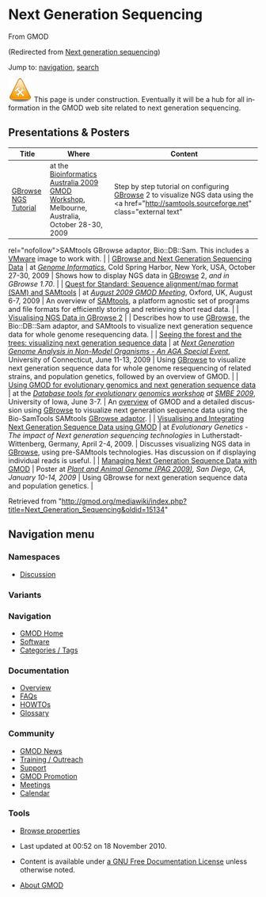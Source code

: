 <div id="mw-page-base" class="noprint">

</div>

<div id="mw-head-base" class="noprint">

</div>

<div id="content" class="mw-body" role="main">

<span id="top"></span>

<div id="mw-js-message" style="display:none;">

</div>



# <span dir="auto">Next Generation Sequencing</span>

<div id="bodyContent">

<div id="siteSub">

From GMOD

</div>

<div id="contentSub">

(Redirected from [Next generation
sequencing](http://gmod.org/mediawiki/index.php?title=Next_generation_sequencing&redirect=no "Next generation sequencing"))

</div>

<div id="jump-to-nav" class="mw-jump">

Jump to: [navigation](#mw-navigation), [search](#p-search)

</div>

<div id="mw-content-text" class="mw-content-ltr" lang="en" dir="ltr">

<div class="emphasisbox">

<a href="File:WorkInProgressTools.gif" class="image"><img
src="../mediawiki/images/6/6b/WorkInProgressTools.gif" width="48"
height="48" alt="WorkInProgressTools.gif" /></a> This page is under
construction. Eventually it will be a hub for all information in the
GMOD web site related to next generation sequencing.

</div>

## <span id="Presentations_.26_Posters" class="mw-headline">Presentations & Posters</span>

| Title | Where | Content |
|----|----|----|
| [GBrowse NGS Tutorial](GBrowse_NGS_Tutorial "GBrowse NGS Tutorial") | at the [Bioinformatics Australia 2009 GMOD Workshop](BA2009 "BA2009"), Melbourne, Australia, October 28-30, 2009 | Step by step tutorial on configuring [GBrowse](GBrowse.1 "GBrowse") 2 to visualize NGS data using the <a href="http://samtools.sourceforge.net" class="external text"
rel="nofollow">SAMtools</a> GBrowse adaptor, Bio::DB::Sam. This includes a <a
href="http://gmod.org/mediawiki/index.php?title=VMware&amp;action=edit&amp;redlink=1"
class="new" title="VMware (page does not exist)">VMware</a> image to work with. |
| [GBrowse and Next Generation Sequencing Data](File:GBrowse_nextgen_poster.pdf "File:GBrowse nextgen poster.pdf") | at *<a href="http://meetings.cshl.edu/meetings/info09.shtml"
class="external text" rel="nofollow">Genome Informatics</a>*, Cold Spring Harbor, New York, USA, October 27-30, 2009 | Shows how to display NGS data in [GBrowse](GBrowse.1 "GBrowse") 2, *and in GBrowse 1.70*. |
| [Quest for Standard: Sequence alignment/map format (SAM) and SAMtools](August_2009_GMOD_Meeting#Quest_for_Standard:_Sequence_alignment.2Fmap_format_.28SAM.29_and_SAMtools "August 2009 GMOD Meeting") | at *[August 2009 GMOD Meeting](August_2009_GMOD_Meeting "August 2009 GMOD Meeting")*, Oxford, UK, August 6-7, 2009 | An overview of <a href="http://samtools.sourceforge.net" class="external text"
rel="nofollow">SAMtools</a>, a platform agnostic set of programs and file formats for efficiently storing and retrieving short read data. |
| [Visualising NGS Data in GBrowse 2](August_2009_GMOD_Meeting#Visualising_NGS_Data_in_GBrowse_2 "August 2009 GMOD Meeting") |  | Describes how to use [GBrowse](GBrowse.1 "GBrowse"), the Bio::DB::Sam adaptor, and SAMtools to visualize next generation sequence data for whole genome resequencing data. |
| [Seeing the forest and the trees: visualizing next generation sequence data](File:AGA_NGS_2009.pdf "File:AGA NGS 2009.pdf") | at *<a
href="http://www.regonline.com/builder/site/Default.aspx?eventid=696366"
class="external text" rel="nofollow">Next Generation Genome Analysis in
Non-Model Organisms - An AGA Special Event</a>*, University of Connecticut, June 11-13, 2009 | Using [GBrowse](GBrowse.1 "GBrowse") to visualize next generation sequence data for whole genome resequencing of related strains, and population genetics, followed by an overview of GMOD. |
| [Using GMOD for evolutionary genomics and next generation sequence data](File:GMODGBrowseSMBE2009.pdf "File:GMODGBrowseSMBE2009.pdf") | at the *<a
href="http://ccg.biology.uiowa.edu/smbe/symposia.php?action=view&amp;sym_ID=27"
class="external text" rel="nofollow">Database tools for evolutionary
genomics workshop</a> at <a href="http://ccg.biology.uiowa.edu/smbe/" class="external text"
rel="nofollow">SMBE 2009</a>*, University of Iowa, June 3-7. | An [overview](Overview "Overview") of GMOD and a detailed discussion using [GBrowse](GBrowse.1 "GBrowse") to visualize next generation sequence data using the Bio-SamTools SAMtools [GBrowse adaptor](GBrowse_Adaptors "GBrowse Adaptors"). |
| [Visualising and Integrating Next Generation Sequence Data using GMOD](File:NGSWithGMODWorkshop.pdf "File:NGSWithGMODWorkshop.pdf") | at *Evolutionary Genetics - The impact of Next generation sequencing technologies* in Lutherstadt-Wittenberg, Germany, April 2-4, 2009. | Discusses visualizing NGS data in [GBrowse](GBrowse.1 "GBrowse"), using pre-SAMtools technologies. Has discussion on if displaying individual reads is useful. |
| [Managing Next Generation Sequence Data with GMOD](File:PAG2009NextGenSeqPoster.pdf "File:PAG2009NextGenSeqPoster.pdf") | Poster at *[Plant and Animal Genome (PAG 2009)](PAG_2009 "PAG 2009"), San Diego, CA, January 10-14, 2009* | Using GBrowse for next generation sequence data and population genetics. |

</div>

<div class="printfooter">

Retrieved from
"<http://gmod.org/mediawiki/index.php?title=Next_Generation_Sequencing&oldid=15134>"

</div>

<div id="catlinks" class="catlinks catlinks-allhidden">

</div>

<div class="visualClear">

</div>

</div>

</div>

<div id="mw-navigation">

## Navigation menu

<div id="mw-head">



<div id="left-navigation">

<div id="p-namespaces" class="vectorTabs" role="navigation"
aria-labelledby="p-namespaces-label">

### Namespaces


- <span id="ca-talk"><a
  href="http://gmod.org/mediawiki/index.php?title=Talk:Next_Generation_Sequencing&amp;action=edit&amp;redlink=1"
  accesskey="t"
  title="Discussion about the content page [t]">Discussion</a></span>

</div>

<div id="p-variants" class="vectorMenu emptyPortlet" role="navigation"
aria-labelledby="p-variants-label">

### 

### Variants[](#)

<div class="menu">

</div>

</div>

</div>





</div>

</div>

</div>

<div id="mw-panel">

<div id="p-logo" role="banner">

<a href="Main_Page"
style="background-image: url(../images/GMOD-cogs.png);"
title="Visit the main page"></a>

</div>

<div id="p-Navigation" class="portal" role="navigation"
aria-labelledby="p-Navigation-label">

### Navigation

<div class="body">

- <span id="n-GMOD-Home">[GMOD Home](Main_Page)</span>
- <span id="n-Software">[Software](GMOD_Components)</span>
- <span id="n-Categories-.2F-Tags">[Categories /
  Tags](Categories)</span>

</div>

</div>

<div id="p-Documentation" class="portal" role="navigation"
aria-labelledby="p-Documentation-label">

### Documentation

<div class="body">

- <span id="n-Overview">[Overview](Overview)</span>
- <span id="n-FAQs">[FAQs](Category%3AFAQ)</span>
- <span id="n-HOWTOs">[HOWTOs](Category%3AHOWTO)</span>
- <span id="n-Glossary">[Glossary](Glossary)</span>

</div>

</div>

<div id="p-Community" class="portal" role="navigation"
aria-labelledby="p-Community-label">

### Community

<div class="body">

- <span id="n-GMOD-News">[GMOD News](GMOD_News)</span>
- <span id="n-Training-.2F-Outreach">[Training /
  Outreach](Training_and_Outreach)</span>
- <span id="n-Support">[Support](Support)</span>
- <span id="n-GMOD-Promotion">[GMOD Promotion](GMOD_Promotion)</span>
- <span id="n-Meetings">[Meetings](Meetings)</span>
- <span id="n-Calendar">[Calendar](Calendar)</span>

</div>

</div>

<div id="p-tb" class="portal" role="navigation"
aria-labelledby="p-tb-label">

### Tools

<div class="body">


- <span id="t-smwbrowselink"><a href="Special%3ABrowse/Next_Generation_Sequencing"
  rel="smw-browse">Browse properties</a></span>


</div>

</div>

</div>

</div>

<div id="footer" role="contentinfo">

- <span id="footer-info-lastmod">Last updated at 00:52 on 18 November
  2010.</span>
<!-- - <span id="footer-info-viewcount">67,554 page views.</span> -->
- <span id="footer-info-copyright">Content is available under
  <a href="http://www.gnu.org/licenses/fdl-1.3.html" class="external"
  rel="nofollow">a GNU Free Documentation License</a> unless otherwise
  noted.</span>

<!-- -->

- <span id="footer-places-about">[About
  GMOD](GMOD:About "GMOD:About")</span>

<!-- -->






</div>
